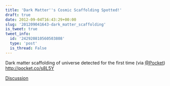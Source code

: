 ```yaml
---
title: 'Dark Matter''s Cosmic Scaffolding Spotted!'
draft: true
date: 2012-09-04T16:43:29+00:00
slug: '201209041643-dark_matter_scaffolding'
is_tweet: true
tweet_info:
  id: '242920810560503808'
  type: 'post'
  is_thread: False
---
```




Dark matter scaffolding of universe detected for the first time (via [@Pocket](https://x.com/Pocket)) <http://pocket.co/s8L5Y>

[Discussion](https://x.com/sytelus/status/242920810560503808)
